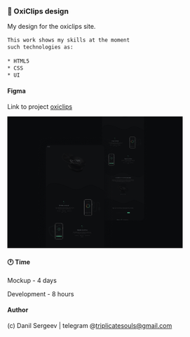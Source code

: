 ### 🌌 OxiClips design

My design for the oxiclips site.

    This work shows my skills at the moment
    such technologies as:

    * HTML5
    * CSS
    * UI

#### Figma

Link to project [oxiclips](https://www.figma.com/fileAmCnFhGS4aD0l0o49znWKF/OxiClip?node-id=1127%3A2)

![picture](./images/readme/shot.png)

#### 🕐 Time

Mockup - 4 days

Development - 8 hours

#### Author

(c) Danil Sergeev | telegram @triplicatesouls@gmail.com

